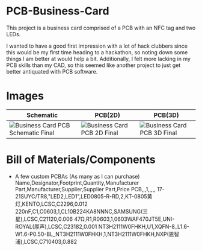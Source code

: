 # PCB-Business-Card
This project is a business card comprised of a PCB with an NFC tag and two LEDs.

I wanted to have a good first impression with a lot of hack clubbers since this would be my first time heading to a hackathon, so noting down some things I am better at would help a bit. Additionally, I felt more lacking in my PCB skills than my CAD, so this seemed like another project to just get better antiquated with PCB software.

# Images
|  Schematic  |  PCB(2D)  |  PCB(3D)  |
| --- | --- | --- |
|  ![Business Card PCB Schematic Final](https://github.com/user-attachments/assets/13cd6177-0a06-4f96-b621-f155be8838b3)  |  ![Business Card PCB 2D Final](https://github.com/user-attachments/assets/ad76395a-c045-4222-b19d-dd5b1702e960)  |  ![Business Card PCB 3D Final](https://github.com/user-attachments/assets/4f1cc41c-08c2-471a-9857-44e8c5575117)  |

# Bill of Materials/Components
- A few custom PCBAs (As many as I can purchase)
Name,Designator,Footprint,Quantity,Manufacturer Part,Manufacturer,Supplier,Supplier Part,Price
PCB,,,1,,,,,
17-21SUYC/TR8,"LED2,LED1",LED0805-R-RD,2,KT-0805黄灯,KENTO,LCSC,C2296,0.012
220nF,C1,C0603,1,CL10B224KA8NNNC,SAMSUNG(三星),LCSC,C21120,0.006
47Ω,R1,R0603,1,0603WAF470JT5E,UNI-ROYAL(厚声),LCSC,C23182,0.001
NT3H2111W0FHKH,U1,XQFN-8_L1.6-W1.6-P0.50-BL_NT3H2111W0FHKH,1,NT3H2111W0FHKH,NXP(恩智浦),LCSC,C710403,0.882
